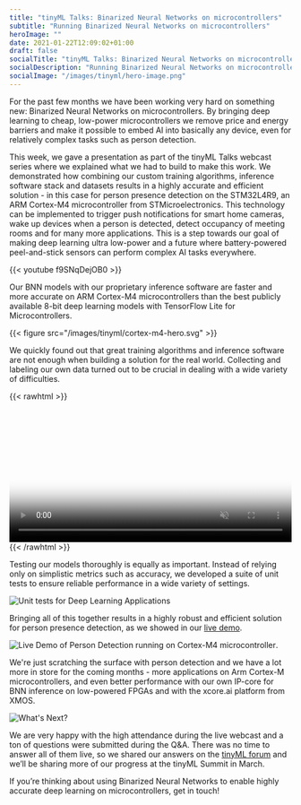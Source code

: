 ```yaml
---
title: "tinyML Talks: Binarized Neural Networks on microcontrollers"
subtitle: "Running Binarized Neural Networks on microcontrollers"
heroImage: ""
date: 2021-01-22T12:09:02+01:00
draft: false
socialTitle: "tinyML Talks: Binarized Neural Networks on microcontrollers"
socialDescription: "Running Binarized Neural Networks on microcontrollers"
socialImage: "/images/tinyml/hero-image.png"
---
```


For the past few months we have been working very hard on something new: Binarized Neural Networks on microcontrollers. By bringing deep learning to cheap, low-power microcontrollers we remove price and energy barriers and make it possible to embed AI into basically any device, even for relatively complex tasks such as person detection.

This week, we gave a presentation as part of the tinyML Talks webcast series where we explained what we had to build to make this work. We demonstrated how combining our custom training algorithms, inference software stack and datasets results in a highly accurate and efficient solution - in this case for person presence detection on the STM32L4R9, an ARM Cortex-M4 microcontroller from STMicroelectronics. This technology can be implemented to trigger push notifications for smart home cameras, wake up devices when a person is detected, detect occupancy of meeting rooms and for many more applications. This is a step towards our goal of making deep learning ultra low-power and a future where battery-powered peel-and-stick sensors can perform complex AI tasks everywhere.

{{< youtube f9SNqDejOB0 >}}

Our BNN models with our proprietary inference software are faster and more accurate on ARM Cortex-M4 microcontrollers than the best publicly available 8-bit deep learning models with TensorFlow Lite for Microcontrollers.

{{< figure src="/images/tinyml/cortex-m4-hero.svg" >}}

We quickly found out that great training algorithms and inference software are not enough when building a solution for the real world. Collecting and labeling our own data turned out to be crucial in dealing with a wide variety of difficulties.

{{< rawhtml >}}
  <video preload="auto" autoplay loop muted width="100%" poster="/images/tinyml/slide-real-world.png" class="html-video">
    <source src="/images/tinyml/slide-real-world.mp4" type="video/mp4" }}>
    </video>
{{< /rawhtml >}}

Testing our models thoroughly is equally as important. Instead of relying only on simplistic metrics such as accuracy, we developed a suite of unit tests to ensure reliable performance in a wide variety of settings.

![Unit tests for Deep Learning Applications](/images/tinyml/slide-dl-unittests.png)

Bringing all of this together results in a highly robust and efficient solution for person presence detection, as we showed in our [live demo](https://youtu.be/f9SNqDejOB0?t=2556).

![Live Demo of Person Detection running on Cortex-M4 microcontroller](/images/tinyml/demo.png).

We're just scratching the surface with person detection and we have a lot more in store for the coming months - more applications on Arm Cortex-M microcontrollers, and even better performance with our own IP-core for BNN inference on low-powered FPGAs and with the xcore.ai platform from XMOS.

![What's Next?](/images/tinyml/slide-whats-next.png)

We are very happy with the high attendance during the live webcast and a ton of questions were submitted during the Q&A. There was no time to answer all of them live, so we shared our answers on the [tinyML forum](https://forums.tinyml.org/t/tinyml-talks-on-january-19-2021-running-binarized-neural-networks-on-microcontrollers-by-lukas-geiger/485) and we’ll be sharing more of our progress at the tinyML Summit in March.

If you’re thinking about using Binarized Neural Networks to enable highly accurate deep learning on microcontrollers, get in touch!
